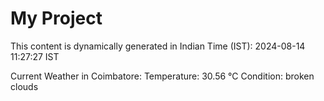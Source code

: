 # My Project

This content is dynamically generated in Indian Time (IST): 2024-08-14 11:27:27 IST


Current Weather in Coimbatore:
Temperature: 30.56 °C
Condition: broken clouds

